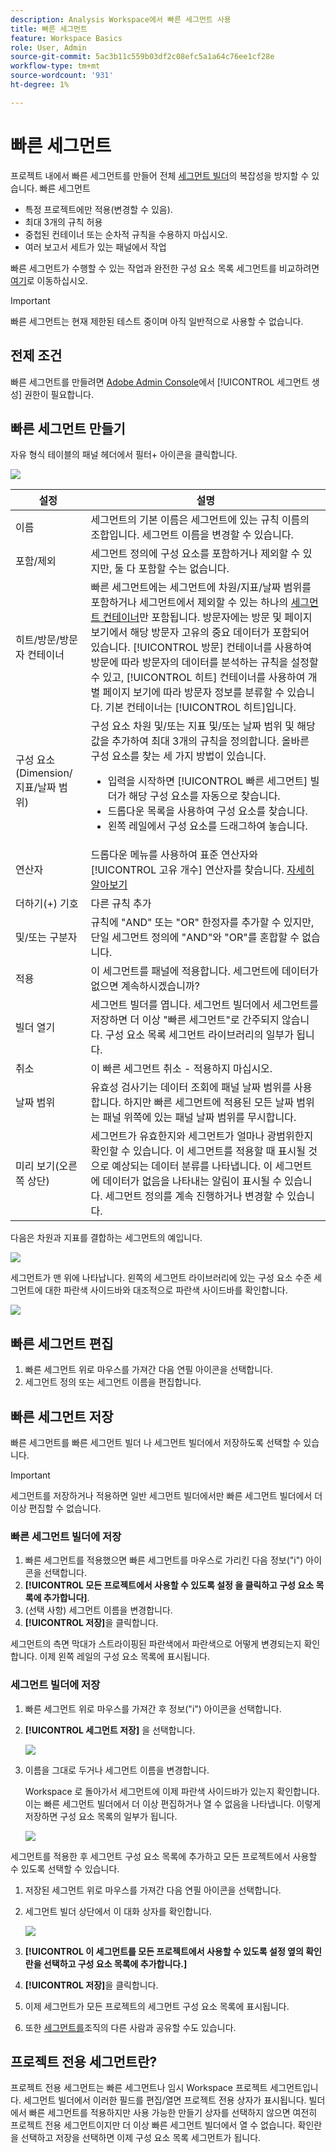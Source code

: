 ```yaml
---
description: Analysis Workspace에서 빠른 세그먼트 사용
title: 빠른 세그먼트
feature: Workspace Basics
role: User, Admin
source-git-commit: 5ac3b11c559b03df2c08efc5a1a64c76ee1cf28e
workflow-type: tm+mt
source-wordcount: '931'
ht-degree: 1%

---
```



# 빠른 세그먼트

프로젝트 내에서 빠른 세그먼트를 만들어 전체 [세그먼트 빌더](/help/components/segmentation/segmentation-workflow/seg-build.md)의 복잡성을 방지할 수 있습니다. 빠른 세그먼트

* 특정 프로젝트에만 적용(변경할 수 있음).
* 최대 3개의 규칙 허용
* 중첩된 컨테이너 또는 순차적 규칙을 수용하지 마십시오.
* 여러 보고서 세트가 있는 패널에서 작업

빠른 세그먼트가 수행할 수 있는 작업과 완전한 구성 요소 목록 세그먼트를 비교하려면 [여기](/help/analyze/analysis-workspace/components/segments/t-freeform-project-segment.md)로 이동하십시오.

>[!IMPORTANT]
> 빠른 세그먼트는 현재 제한된 테스트 중이며 아직 일반적으로 사용할 수 없습니다.

## 전제 조건

빠른 세그먼트를 만들려면 [Adobe Admin Console](https://experienceleague.adobe.com/docs/analytics/admin/admin-console/permissions/summary-tables.html?lang=en#analytics-tools)에서 [!UICONTROL 세그먼트 생성] 권한이 필요합니다.

## 빠른 세그먼트 만들기

자유 형식 테이블의 패널 헤더에서 필터+ 아이콘을 클릭합니다.

![](assets/quick-seg1.png)

| 설정 | 설명 |
| --- | --- |
| 이름 | 세그먼트의 기본 이름은 세그먼트에 있는 규칙 이름의 조합입니다. 세그먼트 이름을 변경할 수 있습니다. |
| 포함/제외 | 세그먼트 정의에 구성 요소를 포함하거나 제외할 수 있지만, 둘 다 포함할 수는 없습니다. |
| 히트/방문/방문자 컨테이너 | 빠른 세그먼트에는 세그먼트에 차원/지표/날짜 범위를 포함하거나 세그먼트에서 제외할 수 있는 하나의 [세그먼트 컨테이너](https://experienceleague.adobe.com/docs/analytics/components/segmentation/seg-overview.html?lang=en#section_AF2A28BE92474DB386AE85743C71B2D6)만 포함됩니다.  방문자에는 방문 및 페이지 보기에서 해당 방문자 고유의 중요 데이터가 포함되어 있습니다. [!UICONTROL 방문] 컨테이너를 사용하여 방문에 따라 방문자의 데이터를 분석하는 규칙을 설정할 수 있고, [!UICONTROL 히트] 컨테이너를 사용하여 개별 페이지 보기에 따라 방문자 정보를 분류할 수 있습니다. 기본 컨테이너는 [!UICONTROL 히트]입니다. |
| 구성 요소(Dimension/지표/날짜 범위) | 구성 요소 차원 및/또는 지표 및/또는 날짜 범위 및 해당 값을 추가하여 최대 3개의 규칙을 정의합니다. 올바른 구성 요소를 찾는 세 가지 방법이 있습니다.<ul><li>입력을 시작하면 [!UICONTROL 빠른 세그먼트] 빌더가 해당 구성 요소를 자동으로 찾습니다.</li><li>드롭다운 목록을 사용하여 구성 요소를 찾습니다.</li><li>왼쪽 레일에서 구성 요소를 드래그하여 놓습니다.</li></ul> |
| 연산자 | 드롭다운 메뉴를 사용하여 표준 연산자와 [!UICONTROL 고유 개수] 연산자를 찾습니다. [자세히 알아보기](https://experienceleague.adobe.com/docs/analytics/components/segmentation/segment-reference/seg-operators.html?lang=en) |
| 더하기(+) 기호 | 다른 규칙 추가 |
| 및/또는 구분자 | 규칙에 &quot;AND&quot; 또는 &quot;OR&quot; 한정자를 추가할 수 있지만, 단일 세그먼트 정의에 &quot;AND&quot;와 &quot;OR&quot;를 혼합할 수 없습니다. |
| 적용 | 이 세그먼트를 패널에 적용합니다. 세그먼트에 데이터가 없으면 계속하시겠습니까? |
| 빌더 열기 | 세그먼트 빌더를 엽니다. 세그먼트 빌더에서 세그먼트를 저장하면 더 이상 &quot;빠른 세그먼트&quot;로 간주되지 않습니다. 구성 요소 목록 세그먼트 라이브러리의 일부가 됩니다. |
| 취소 | 이 빠른 세그먼트 취소 - 적용하지 마십시오. |
| 날짜 범위 | 유효성 검사기는 데이터 조회에 패널 날짜 범위를 사용합니다. 하지만 빠른 세그먼트에 적용된 모든 날짜 범위는 패널 위쪽에 있는 패널 날짜 범위를 무시합니다. |
| 미리 보기(오른쪽 상단) | 세그먼트가 유효한지와 세그먼트가 얼마나 광범위한지 확인할 수 있습니다. 이 세그먼트를 적용할 때 표시될 것으로 예상되는 데이터 분류를 나타냅니다. 이 세그먼트에 데이터가 없음을 나타내는 알림이 표시될 수 있습니다. 세그먼트 정의를 계속 진행하거나 변경할 수 있습니다. |

다음은 차원과 지표를 결합하는 세그먼트의 예입니다.

![](assets/quick-seg2.png)

세그먼트가 맨 위에 나타납니다. 왼쪽의 세그먼트 라이브러리에 있는 구성 요소 수준 세그먼트에 대한 파란색 사이드바와 대조적으로 파란색 사이드바를 확인합니다.

![](assets/quick-seg3.png)

## 빠른 세그먼트 편집

1. 빠른 세그먼트 위로 마우스를 가져간 다음 연필 아이콘을 선택합니다.
1. 세그먼트 정의 또는 세그먼트 이름을 편집합니다.

## 빠른 세그먼트 저장

빠른 세그먼트를 빠른 세그먼트 빌더 나 세그먼트 빌더에서 저장하도록 선택할 수 있습니다.

>[!IMPORTANT]
>세그먼트를 저장하거나 적용하면 일반 세그먼트 빌더에서만 빠른 세그먼트 빌더에서 더 이상 편집할 수 없습니다.

### 빠른 세그먼트 빌더에 저장

1. 빠른 세그먼트를 적용했으면 빠른 세그먼트를 마우스로 가리킨 다음 정보(&quot;i&quot;) 아이콘을 선택합니다.
1. **[!UICONTROL 모든 프로젝트에서 사용할 수 있도록 설정 을 클릭하고 구성 요소 목록에 추가합니다]**.
1. (선택 사항) 세그먼트 이름을 변경합니다.
1. **[!UICONTROL 저장]**&#x200B;을 클릭합니다.

세그먼트의 측면 막대가 스트라이핑된 파란색에서 파란색으로 어떻게 변경되는지 확인합니다. 이제 왼쪽 레일의 구성 요소 목록에 표시됩니다.

### 세그먼트 빌더에 저장

1. 빠른 세그먼트 위로 마우스를 가져간 후 정보(&quot;i&quot;) 아이콘을 선택합니다.
1. **[!UICONTROL 세그먼트 저장]** 을 선택합니다.

   ![](assets/save-quick-seg.png)

1. 이름을 그대로 두거나 세그먼트 이름을 변경합니다.

   Workspace 로 돌아가서 세그먼트에 이제 파란색 사이드바가 있는지 확인합니다. 이는 빠른 세그먼트 빌더에서 더 이상 편집하거나 열 수 없음을 나타냅니다. 이렇게 저장하면 구성 요소 목록의 일부가 됩니다.

   ![](assets/quick-seg4.png)

세그먼트를 적용한 후 세그먼트 구성 요소 목록에 추가하고 모든 프로젝트에서 사용할 수 있도록 선택할 수 있습니다.

1. 저장된 세그먼트 위로 마우스를 가져간 다음 연필 아이콘을 선택합니다.

1. 세그먼트 빌더 상단에서 이 대화 상자를 확인합니다.

   ![](assets/project-only.png)

1. **[!UICONTROL 이 세그먼트를 모든 프로젝트에서 사용할 수 있도록 설정 옆의 확인란을 선택하고 구성 요소 목록에 추가합니다.]**
1. **[!UICONTROL 저장]**&#x200B;을 클릭합니다.
1. 이제 세그먼트가 모든 프로젝트의 세그먼트 구성 요소 목록에 표시됩니다.
1. 또한 [세그먼트를](/help/components/segmentation/segmentation-workflow/t-seg-share.md)조직의 다른 사람과 공유할 수도 있습니다.

## 프로젝트 전용 세그먼트란?

프로젝트 전용 세그먼트는 빠른 세그먼트나 임시 Workspace 프로젝트 세그먼트입니다. 세그먼트 빌더에서 이러한 필드를 편집/열면 프로젝트 전용 상자가 표시됩니다. 빌더에서 빠른 세그먼트를 적용하지만 사용 가능한 만들기 상자를 선택하지 않으면 여전히 프로젝트 전용 세그먼트이지만 더 이상 빠른 세그먼트 빌더에서 열 수 없습니다. 확인란을 선택하고 저장을 선택하면 이제 구성 요소 목록 세그먼트가 됩니다.
